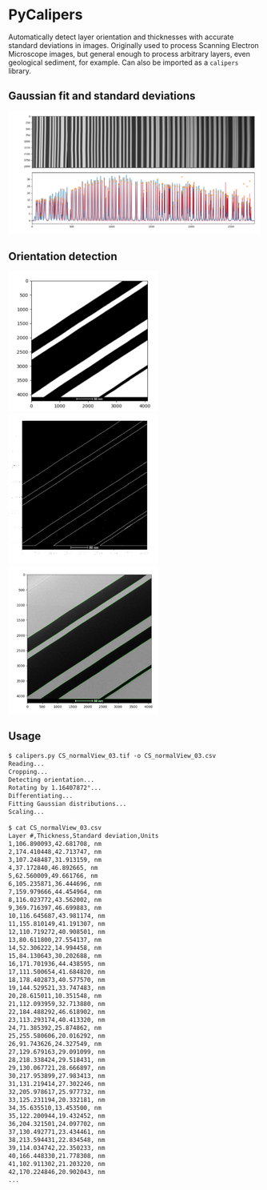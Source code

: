 # PyCalipers
Automatically detect layer orientation and thicknesses with accurate standard deviations in images. Originally used to process Scanning Electron Microscope images, but general enough to process arbitrary layers, even geological sediment, for example. Can also be imported as a `calipers` library.

## Gaussian fit and standard deviations

![CS_normalView_03.tif](https://raw.githubusercontent.com/wi11dey/PyCalipers/master/CS_normalView_03_fit.png)

## Orientation detection

<img src="https://raw.githubusercontent.com/wi11dey/PyCalipers/master/image7.png" width="300" /><img src="https://raw.githubusercontent.com/wi11dey/PyCalipers/master/image8.png" width="300" /><img src="https://raw.githubusercontent.com/wi11dey/PyCalipers/master/image11.png" width="300" />

## Usage
```
$ calipers.py CS_normalView_03.tif -o CS_normalView_03.csv
Reading...
Cropping...
Detecting orientation...
Rotating by 1.16407872°...
Differentiating...
Fitting Gaussian distributions...
Scaling...

$ cat CS_normalView_03.csv
Layer #,Thickness,Standard deviation,Units
1,106.890093,42.681708, nm
2,174.410448,42.713747, nm
3,107.248487,31.913159, nm
4,37.172840,46.892665, nm
5,62.560009,49.661766, nm
6,105.235871,36.444696, nm
7,159.979666,44.454964, nm
8,116.023772,43.562002, nm
9,369.716397,46.699883, nm
10,116.645687,43.981174, nm
11,155.810149,41.191307, nm
12,110.719272,40.908501, nm
13,80.611800,27.554137, nm
14,52.306222,14.994458, nm
15,84.130643,30.202688, nm
16,171.701936,44.438595, nm
17,111.500654,41.684820, nm
18,178.402873,40.577570, nm
19,144.529521,33.747483, nm
20,28.615011,10.351548, nm
21,112.093959,32.713880, nm
22,184.488292,46.618902, nm
23,113.293174,40.413320, nm
24,71.385392,25.874862, nm
25,255.580606,20.016292, nm
26,91.743626,24.327549, nm
27,129.679163,29.091099, nm
28,218.338424,29.518431, nm
29,130.067721,28.666897, nm
30,217.953899,27.983413, nm
31,131.219414,27.302246, nm
32,205.978617,25.977732, nm
33,125.231194,20.332181, nm
34,35.635510,13.453500, nm
35,122.200944,19.432452, nm
36,204.321501,24.097702, nm
37,130.492771,23.434461, nm
38,213.594431,22.834548, nm
39,114.034742,22.350233, nm
40,166.448330,21.778308, nm
41,102.911302,21.203220, nm
42,170.224846,20.902043, nm
...
```
